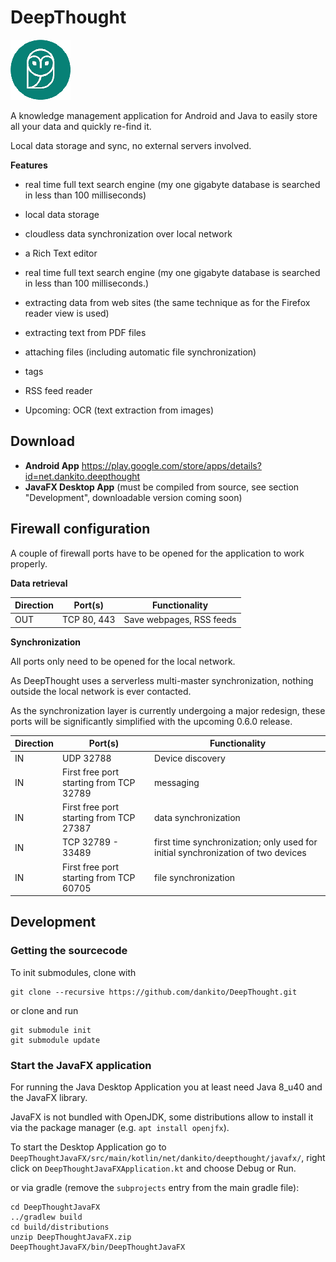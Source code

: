# DeepThought #

![DeepThought Logo](.img/deepthought-logo.png)

A knowledge management application for Android and Java to easily store all your data and quickly re-find it.

Local data storage and sync, no external servers involved.

**Features**

- real time full text search engine (my one gigabyte database is searched in less than 100 milliseconds)
- local data storage
- cloudless data synchronization over local network
- a Rich Text editor
- real time full text search engine (my one gigabyte database is searched in less than 100 milliseconds.)
- extracting data from web sites (the same technique as for the Firefox reader view is used)
- extracting text from PDF files
- attaching files (including automatic file synchronization)
- tags
- RSS feed reader

- Upcoming: OCR (text extraction from images)

## Download

- **Android App** https://play.google.com/store/apps/details?id=net.dankito.deepthought
- **JavaFX Desktop App** (must be compiled from source, see section "Development", downloadable version coming soon)

## Firewall configuration

A couple of firewall ports have to be opened for the application to work properly.

**Data retrieval**

| Direction     | Port(s)       |  Functionality           |
| ------------- | ------------- | ------------------------ |
| OUT           | TCP 80, 443   | Save webpages, RSS feeds |


**Synchronization**

All ports only need to be opened for the local network.

As DeepThought uses
a serverless multi-master synchronization, nothing outside the local network
is ever contacted.

As the synchronization layer is currently undergoing a major redesign, these ports will be significantly simplified with the upcoming 0.6.0 release.


| Direction     | Port(s)                                 |  Functionality           |
| ------------- | --------------------------------------- | ------------------------ |
| IN            | UDP 32788                               | Device discovery         |
| IN            | First free port starting from TCP 32789 | messaging |
| IN            | First free port starting from TCP 27387 | data synchronization
| IN            | TCP 32789 - 33489                       | first time synchronization; only used for initial synchronization of two devices
| IN            | First free port starting from TCP 60705 | file synchronization

## Development

### Getting the sourcecode

To init submodules, clone with  
    
    git clone --recursive https://github.com/dankito/DeepThought.git

or clone and run  

    git submodule init  
    git submodule update

### Start the JavaFX application

For running the Java Desktop Application you at least need Java 8_u40 and the JavaFX library.

JavaFX is not bundled with OpenJDK, some distributions allow to install
it via the package manager (e.g. `apt install openjfx`).

To start the Desktop Application go to `DeepThoughtJavaFX/src/main/kotlin/net/dankito/deepthought/javafx/`, right click on `DeepThoughtJavaFXApplication.kt` and choose Debug or Run.

or via gradle (remove the `subprojects` entry from the main gradle file):

    cd DeepThoughtJavaFX
    ../gradlew build
    cd build/distributions
    unzip DeepThoughtJavaFX.zip
    DeepThoughtJavaFX/bin/DeepThoughtJavaFX

